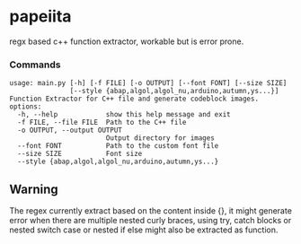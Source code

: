 # papeiita
regx based c++ function extractor, workable but is error prone. 

### Commands
```
usage: main.py [-h] [-f FILE] [-o OUTPUT] [--font FONT] [--size SIZE]
               [--style {abap,algol,algol_nu,arduino,autumn,ys...}]
Function Extractor for C++ file and generate codeblock images.
options:
  -h, --help            show this help message and exit
  -f FILE, --file FILE  Path to the C++ file
  -o OUTPUT, --output OUTPUT
                        Output directory for images
  --font FONT           Path to the custom font file
  --size SIZE           Font size
  --style {abap,algol,algol_nu,arduino,autumn,ys...}
```

## Warning
The regex currently extract based on the content inside {}, it might generate error when there are multiple nested curly braces, using try, catch blocks or nested switch case or nested if else might also be extracted as function.
